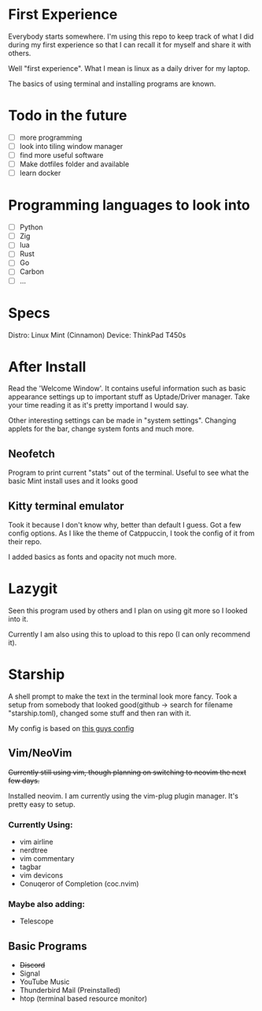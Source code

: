 # First Experience

Everybody starts somewhere. I'm using this repo to keep track of what I did during my first experience so that I can recall it for myself and share it with others.

Well "first experience". What I mean is linux as a daily driver for my laptop.

The basics of using terminal and installing programs are known.

# Todo in the future

-   [ ] more programming
-   [ ] look into tiling window manager
-   [ ] find more useful software
-   [ ] Make dotfiles folder and available
-   [ ] learn docker

# Programming languages to look into

-   [ ] Python
-   [ ] Zig
-   [ ] lua
-   [ ] Rust
-   [ ] Go
-   [ ] Carbon
-   [ ] ...

# Specs

Distro: Linux Mint (Cinnamon)
Device: ThinkPad T450s

# After Install

Read the 'Welcome Window'. It contains useful information such as basic appearance settings up to important stuff as Uptade/Driver manager.
Take your time reading it as it's pretty importand I would say.

Other interesting settings can be made in "system settings". Changing applets for the bar, change system fonts and much more.

## Neofetch

Program to print current "stats" out of the terminal. Useful to see what the basic Mint install uses and it looks good

## Kitty terminal emulator

Took it because I don't know why, better than default I guess. Got a few config options. As I like the theme of Catppuccin, I took the config of it from their repo.

I added basics as fonts and opacity not much more.

# Lazygit

Seen this program used by others and I plan on using git more so I looked into it.

Currently I am also using this to upload to this repo (I can only recommend it).

# Starship

A shell prompt to make the text in the terminal look more fancy.
Took a setup from somebody that looked good(github -> search for filename "starship.toml), changed some stuff and then ran with it.

My config is based on [this guys config](https://github.com/w3samiulazim/garuda-starship.toml/blob/25d882253d24ad76e264363b68755968a03a6455/starship.toml)

## Vim/NeoVim

~~Currently still using vim, though planning on switching to neovim the next few days.~~

Installed neovim. I am currently using the vim-plug plugin manager. It's pretty easy to setup.

### Currently Using:

-   vim airline
-   nerdtree
-   vim commentary
-   tagbar
-   vim devicons
-   Conuqeror of Completion (coc.nvim)

### Maybe also adding:

-   Telescope

## Basic Programs

-   ~~Discord~~
-   Signal
-   YouTube Music
-   Thunderbird Mail (Preinstalled)
-   htop (terminal based resource monitor)
